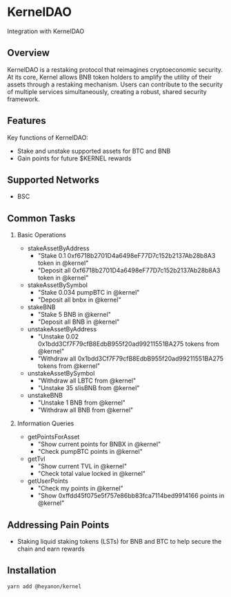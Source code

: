 # KernelDAO

Integration with KernelDAO


## Overview

KernelDAO is a restaking protocol that reimagines cryptoeconomic security. 
At its core, Kernel allows BNB token holders to amplify the utility of their assets through a restaking mechanism. 
Users can contribute to the security of multiple services simultaneously, creating a robust, shared security framework.

## Features

Key functions of KernelDAO:
- Stake and unstake supported assets for BTC and BNB
- Gain points for future $KERNEL rewards

## Supported Networks

- BSC

## Common Tasks

1. Basic Operations
   - stakeAssetByAddress
      - "Stake 0.1 0xf6718b2701D4a6498eF77D7c152b2137Ab28b8A3 token in @kernel"
      - "Deposit all 0xf6718b2701D4a6498eF77D7c152b2137Ab28b8A3 token in @kernel"
   - stakeAssetBySymbol
      - "Stake 0.034 pumpBTC in @kernel"
      - "Deposit all bnbx in @kernel"
   - stakeBNB
      - "Stake 5 BNB in @kernel"
      - "Deposit all BNB in @kernel"
   - unstakeAssetByAddress
      - "Unstake 0.02 0x1bdd3Cf7F79cfB8EdbB955f20ad99211551BA275 tokens from @kernel"
      - "Withdraw all 0x1bdd3Cf7F79cfB8EdbB955f20ad99211551BA275 tokens from @kernel"
   - unstakeAssetBySymbol
      - "Withdraw all LBTC from @kernel"
      - "Unstake 35 slisBNB from @kernel"
   - unstakeBNB
      - "Unstake 1 BNB from @kernel"
      - "Withdraw all BNB from @kernel"

2. Information Queries
   - getPointsForAsset
      - "Show current points for BNBX in @kernel"
      - "Check pumpBTC points in @kernel"
   - getTvl
      - "Show current TVL in @kernel"
      - "Check total value locked in @kernel"
   - getUserPoints
      - "Check my points in @kernel"
      - "Show 0xffdd45f075e5f757e86bb83fca7114bed9914166 points in @kernel"


## Addressing Pain Points

- Staking liquid staking tokens (LSTs) for BNB and BTC to help secure the chain and earn rewards

## Installation

```bash
yarn add @heyanon/kernel
```

